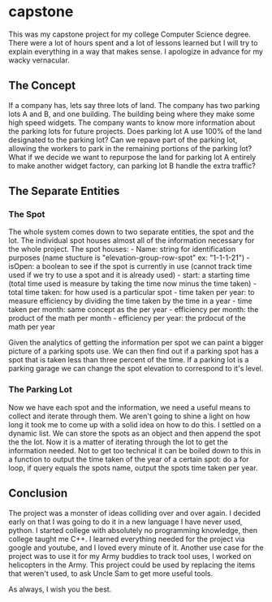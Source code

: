 # capstone
This was my capstone project for my college Computer Science degree. There were a lot of hours spent and a lot of lessons learned but I will try to explain everything in a way that makes sense. I apologize in advance for my wacky vernacular.

## The Concept
If a company has, lets say three lots of land. The company has two parking lots A and B, and one building. The building being where they make some high speed widgets. The company wants to know more information about the parking lots for future projects. Does parking lot A use 100% of the land designated to the parking lot? Can we repave part of the parking lot, allowing the workers to park in the remaining portions of the parking lot? What if we decide we want to repurpose the land for parking lot A entirely to make another widget factory, can parking lot B handle the extra traffic?

## The Separate Entities
### The Spot
The whole system comes down to two separate entities, the spot and the lot. The individual spot houses almost all of the information necessary for the whole project.
The spot houses:
      - Name: string for identification purposes (name stucture is "elevation-group-row-spot" ex: "1-1-1-21")
      - isOpen: a boolean to see if the spot is currently in use (cannot track time used if we try to use a spot and it is already used)
      - start: a starting time (total time used is measure by taking the time now minus the time taken)
      - total time taken: for how used is a particular spot
      - time taken per year: to measure efficiency by dividing the time taken by the time in a year
      - time taken per month: same concept as the per year
      - efficiency per month: the product of the math per month
      - efficiency per year: the prdocut of the math per year

Given the analytics of getting the information per spot we can paint a bigger picture of a parking spots use. We can then find out if a parking spot has a spot that is taken less than three percent of the time. If a parking lot is a parking garage we can change the spot elevation to correspond to it's level.

### The Parking Lot
Now we have each spot and the information, we need a useful means to collect and iterate through them. We aren't going to shine a light on how long it took me to come up with a solid idea on how to do this. I settled on a dynamic list. We can store the spots as an object and then append the spot the the lot. Now it is a matter of iterating through the lot to get the information needed. Not to get too technical it can be boiled down to this in a function to output the time taken of the year of a certain spot: do a for loop, if query equals the spots name, output the spots time taken per year.

## Conclusion
The project was a monster of ideas colliding over and over again. I decided early on that I was going to do it in a new language I have never used, python. I started college with absolutely no programming knowledge, then college taught me C++. I learned everything needed for the project via google and youtube, and I loved every minute of it.
Another use case for the project was to use it for my Army buddies to track tool uses, I worked on helicopters in the Army. This project could be used by replacing the items that weren't used, to ask Uncle Sam to get more useful tools.

As always, I wish you the best.
